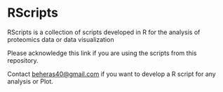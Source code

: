 # RScripts
RScripts is a collection of scripts developed in R for the analysis of proteomics data or data visualization

Please acknowledge this link if you are using the scripts from this repository.

Contact beheras40@gmail.com if you want to develop a R script for any analysis or Plot.

